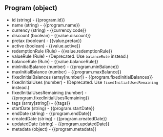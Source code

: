 ## Program (object)
+ id (string) - {{program.id}}
+ name (string) - {{program.name}}
+ currency (string) - {{currency.code}}
+ discount (boolean) - {{value.discount}}
+ pretax (boolean) - {{value.pretax}}
+ active (boolean) - {{value.active}}
+ redemptionRule (Rule) - {{value.redemptionRule}}
+ valueRule (Rule) - (Deprecated. Use `balanceRule` instead.)
+ balanceRule (Rule) - {{value.balanceRule}}
+ minInitialBalance (number) - {{program.minBalance}}
+ maxInitialBalance (number) - {{program.maxBalance}}
+ fixedInitialBalances (array[number]) - {{program.fixedInitialBalances}}
+ fixedInitialUses (number) - (Deprecated. Use `fixedInitialUsesRemaining` instead.)
+ fixedInitialUsesRemaining (number) - {{program.fixedInitialUsesRemaining}}
+ tags (array[string]) - {{tags}}
+ startDate (string) - {{program.startDate}}
+ endDate (string) - {{program.endDate}}
+ createdDate (string) - {{program.createdDate}}
+ updatedDate (string) - {{program.updatedDate}}
+ metadata (object) - {{program.metadata}}
